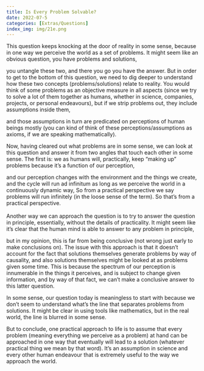 ```yaml
---
title: Is Every Problem Solvable?
date: 2022-07-5 
categories: [Extras/Questions]
index_img: img/21e.png
---
```

<style>
  .markdown-body{
  font-size: clamp(16.6px, 2.4vw, 21px);
  line-height: 1.7;
  }
</style>
This question keeps knocking at the door of reality in some sense, because in one way we perceive the world as a set of problems. It might seem like an obvious question, you have problems and solutions, 

you untangle these two, and there you go you have the answer. But in order to get to the bottom of this question, we need to dig deeper to understand how these two concepts (problems/solutions) relate to reality. 
You would think of some problems as an objective measure in all aspects (since we try to solve a lot of them together as humans, whether in science, companies, projects, or personal endeavours), but if we strip problems out, 
they include assumptions inside them,

and those assumptions in turn are predicated on perceptions of human beings mostly (you can kind of think of these perceptions/assumptions as axioms, 
if we are speaking mathematically).

Now, having cleared out what problems are in some sense, we can look at this question and answer it from two angles that touch each other in some sense. The first is: we as humans will, practically, keep “making up” problems because it’s a function of our perception, 

and our perception changes with the environment and the things we create, and the cycle will run ad infinitum as long as we perceive the world in a continuously dynamic way, So from a practical perspective we say problems will run infinitely (in the loose sense of the term). So that’s from a practical perspective.<br><br>Another way we can approach the question is to try to answer the question in principle, essentially, without the details of practicality. 
It might seem like it’s clear that the human mind is able to answer to any problem in principle, 

but in my opinion, this is far from being conclusive (not wrong just early to make conclusions on). The issue with this approach is that it doesn’t account for the fact that solutions themselves generate problems by way of causality, and also solutions themselves might be looked at as problems given some time. This is because the spectrum of our perception is innumerable in the things it perceives, 
and is subject to change given information, and by way of that fact, we can’t make a conclusive answer to this latter question.

In some sense, our question today is meaningless to start with because we don’t seem to understand what’s the line that separates problems from solutions. It might be clear in using tools like mathematics, but in the real world, the line is blurred in some sense.

But to conclude, one practical approach to life is to assume that every problem (meaning everything we perceive as a problem) at hand can be approached in one way that eventually will lead to a solution (whatever practical thing we mean by that word). It’s an assumption in science and every other human endeavour that is extremely useful to the way we approach the world.  
